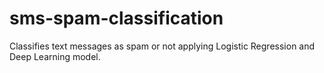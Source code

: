 # sms-spam-classification
Classifies text messages as spam or not applying Logistic Regression and Deep Learning model.
